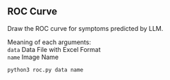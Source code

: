 ## ROC Curve

Draw the ROC curve for symptoms predicted by LLM.

Meaning of each arguments:<br>
```data``` Data File with Excel Format <br>
```name``` Image Name <br>
```
python3 roc.py data name
```

